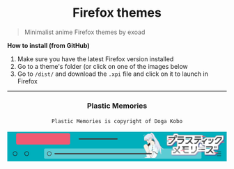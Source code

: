 <h1 align="center">Firefox themes</h1>

> Minimalist anime Firefox themes by exoad

**How to install (from GitHub)**

1. Make sure you have the latest Firefox version installed
2. Go to a theme's folder (or click on one of the images below
3. Go to `/dist/` and download the `.xpi` file and click on it to launch in Firefox

<hr>

<h3 align="center">Plastic Memories</h3>
<div align="center">
<code>Plastic Memories is copyright of Doga Kobo</code>
</div>
<br>
<div align="center">
  <a href="https://github.com/exoad/plamemo-firefoxtheme/tree/masta/plamemo_theme">
    <img src="./.repo/3953784.png"/ >
  </a>
</div>
